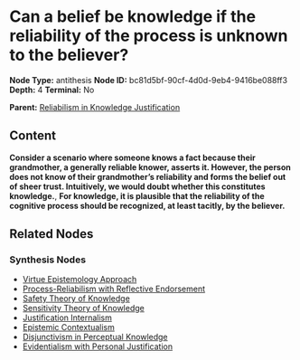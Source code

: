 # Can a belief be knowledge if the reliability of the process is unknown to the believer?

**Node Type:** antithesis
**Node ID:** bc81d5bf-90cf-4d0d-9eb4-9416be088ff3
**Depth:** 4
**Terminal:** No

**Parent:** [Reliabilism in Knowledge Justification](reliabilism-in-knowledge-justification-synthesis-f40468a9-fe55-4851-a90f-0af402d3c364.md)

## Content

**Consider a scenario where someone knows a fact because their grandmother, a generally reliable knower, asserts it. However, the person does not know of their grandmother’s reliability and forms the belief out of sheer trust. Intuitively, we would doubt whether this constitutes knowledge.**, **For knowledge, it is plausible that the reliability of the cognitive process should be recognized, at least tacitly, by the believer.**

## Related Nodes

### Synthesis Nodes

- [Virtue Epistemology Approach](virtue-epistemology-approach-synthesis-3b2ea9ed-26e5-4a12-b25e-6f1d952e1fe6.md)
- [Process-Reliabilism with Reflective Endorsement](process-reliabilism-with-reflective-endorsement-synthesis-bcbc4373-6d94-4e5e-99de-35ef30ecb8f4.md)
- [Safety Theory of Knowledge](safety-theory-of-knowledge-synthesis-b094c999-81d3-44f4-bf81-ffac716bdccc.md)
- [Sensitivity Theory of Knowledge](sensitivity-theory-of-knowledge-synthesis-519c40b5-7376-44ca-b85e-d5e348a50ed0.md)
- [Justification Internalism](justification-internalism-synthesis-25aaa7fa-dfa6-4292-a763-012c30b190f9.md)
- [Epistemic Contextualism](epistemic-contextualism-synthesis-28e27dce-d1f4-46f7-83f2-9bc16c3b42b7.md)
- [Disjunctivism in Perceptual Knowledge](disjunctivism-in-perceptual-knowledge-synthesis-232f8d49-83cc-4e11-aeae-9bcf5f80db11.md)
- [Evidentialism with Personal Justification](evidentialism-with-personal-justification-synthesis-af530375-ce66-4a9f-885f-c0939072509e.md)
